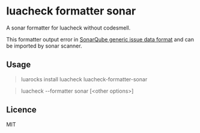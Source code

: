 # luacheck formatter sonar

A sonar formatter for luacheck without codesmell.

This formatter output error in [SonarQube generic issue data format](https://docs.sonarqube.org/latest/analysis/generic-issue/) and can be imported by sonar scanner.

## Usage

> luarocks install luacheck luacheck-formatter-sonar

> luacheck --formatter sonar [\<other options\>]

## Licence

MIT
